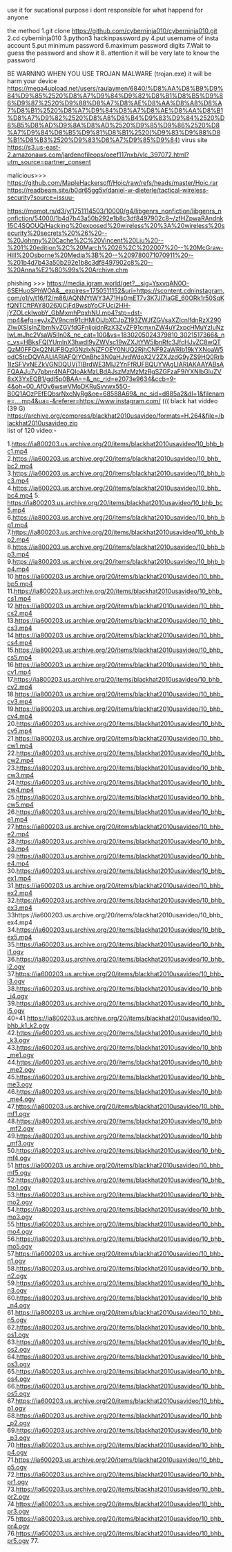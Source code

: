 use it for sucational purpose 
i dont responsible for what happend for anyone 

the method 
1.git clone https://github.com/cyberninja010/cyberninja010.git
2.cd cyberninja010
3.python3 hackinpassword.py
4.put username of insta account
5.put minimum password
6.maximum password digits
7.Wait to guess the password and show it
8. attention it will be very late to know the password 


BE WARNING WHEN YOU USE TROJAN MALWARE (trojan.exe) it will be harm your device
    https://mega4upload.net/users/raulaymen/6840/%D8%AA%D8%B9%D9%84%D9%85%2520%D8%A7%D9%84%D9%82%D8%B1%D8%B5%D9%86%D9%87%2520%D9%88%D8%A7%D8%AE%D8%AA%D8%A8%D8%A7%D8%B1%2520%D8%A7%D9%84%D8%A7%D8%AE%D8%AA%D8%B1%D8%A7%D9%82%2520%D8%A8%D8%B4%D9%83%D9%84%2520%D8%B5%D8%AD%D9%8A%D8%AD%2520%D9%85%D9%86%2520%D8%A7%D9%84%D8%B5%D9%81%D8%B1%2520(%D9%83%D9%88%D8%B1%D8%B3%2520%D9%83%D8%A7%D9%85%D9%84)
     virus site https://s3.us-east-2.amazonaws.com/jardenofileops/oeef117nxb/vlc_397072.html?utm_source=partner_consent

malicious>>>
https://github.com/MapleHackersoff/Hoic/raw/refs/heads/master/Hoic.rar
https://readbeam.site/b0dr65gg5v/daniel-w-dieterle/tactical-wireless-security?source=issuu-

https://momot.rs/d3/y/1751114503/10000/g4/libgenrs_nonfiction/libgenrs_nonfiction/54000/1b4d7b43a50b292e1b8c3df8497902c8~/zfHZpwaRAndnk15C4SQOUQ/Hacking%20exposed%20wireless%20%3A%20wireless%20security%20secrets%20%26%20--%20Johnny%20Cache%2C%20Vincent%20Liu%20--%201%20edition%2C%20March%2026%2C%202007%20--%20McGraw-Hill%20Osborne%20Media%3B%20--%209780071070911%20--%201b4d7b43a50b292e1b8c3df8497902c8%20--%20Anna%E2%80%99s%20Archive.chm

phishing >>>
 https://media.igram.world/get?__sig=YsxvqAN0O-6SEHuoSPhWOA&__expires=1750511152&uri=https://scontent.cdninstagram.com/o1/v/t16/f2/m86/AQNNYtWY3A71Hs0mET7v3K7JI7laGE_60ORk1r50SqKfQNTCftPAY8026XiCjFd9wsbYoCFUci2HH-jYZOLckIwobY_GbMxmhPqxhNU.mp4?stp=dst-mp4&efg=eyJxZV9ncm91cHMiOiJbXCJpZ193ZWJfZGVsaXZlcnlfdnRzX290ZlwiXSIsInZlbmNvZGVfdGFnIjoidnRzX3ZvZF91cmxnZW4uY2xpcHMuYzIuNzIwLmJhc2VsaW5lIn0&_nc_cat=100&vs=1830205024379810_3021517366&_nc_vs=HBksFQIYUmlnX3hwdl9yZWVsc19wZXJtYW5lbnRfc3JfcHJvZC8wQTQzM0FFQkQ2NUFBQzlGNzIxNjZFOEY0NUQ2RjhCNF92aWRlb19kYXNoaW5pdC5tcDQVAALIARIAFQIYOnBhc3N0aHJvdWdoX2V2ZXJzdG9yZS9HQ0Rrb1IzSFVvNEZkVGNDQUVjTlBrdWE3MlJ2YnFfRUFBQUYVAgLIARIAKAAYABsAFQAAJu7v7pbnr4NAFQIoAkMzLBdAJszMzMzMzRgSZGFzaF9iYXNlbGluZV8xX3YxEQB1/gdl5p0BAA==&_nc_rid=e2073e9634&ccb=9-4&oh=00_AfOv6wswVMoDKRuSvvwx55O-B0Q1AOzPEfEQbsrNxcNyRg&oe=68588A69&_nc_sid=d885a2&dl=1&filename=....mp4&ua=-&referer=https://www.instagram.com/
(((
black hat viddeo (39 G)
 https://archive.org/compress/blackhat2010usavideo/formats=H.264&file=/blackhat2010usavideo.zip   
 list of 120 video:-
 
1.https://ia800203.us.archive.org/20/items/blackhat2010usavideo/10_bhb_bc1.mp4 2.https://ia600203.us.archive.org/20/items/blackhat2010usavideo/10_bhb_bc2.mp4 3.https://ia600203.us.archive.org/20/items/blackhat2010usavideo/10_bhb_bc3.mp4 4.https://ia600203.us.archive.org/20/items/blackhat2010usavideo/10_bhb_bc4.mp4
5. https://ia800203.us.archive.org/20/items/blackhat2010usavideo/10_bhb_bc5.mp4 6.https://ia800203.us.archive.org/20/items/blackhat2010usavideo/10_bhb_bp1.mp4
7.https://ia800203.us.archive.org/20/items/blackhat2010usavideo/10_bhb_bp2.mp4 8.https://ia800203.us.archive.org/20/items/blackhat2010usavideo/10_bhb_bp3.mp4
9.https://ia800203.us.archive.org/20/items/blackhat2010usavideo/10_bhb_bp4.mp4 10.https://ia600203.us.archive.org/20/items/blackhat2010usavideo/10_bhb_bp5.mp4
11.https://ia800203.us.archive.org/20/items/blackhat2010usavideo/10_bhb_cs1.mp4 12.https://ia800203.us.archive.org/20/items/blackhat2010usavideo/10_bhb_cs2.mp4
13.https://ia600203.us.archive.org/20/items/blackhat2010usavideo/10_bhb_cs3.mp4 14.https://ia800203.us.archive.org/20/items/blackhat2010usavideo/10_bhb_cs4.mp4
15.https://ia800203.us.archive.org/20/items/blackhat2010usavideo/10_bhb_cs5.mp4 16.https://ia800203.us.archive.org/20/items/blackhat2010usavideo/10_bhb_cv1.mp4
17.https://ia800203.us.archive.org/20/items/blackhat2010usavideo/10_bhb_cv2.mp4 18.https://ia800203.us.archive.org/20/items/blackhat2010usavideo/10_bhb_cv3.mp4
19.https://ia800203.us.archive.org/20/items/blackhat2010usavideo/10_bhb_cv4.mp4 20.https://ia600203.us.archive.org/20/items/blackhat2010usavideo/10_bhb_cv5.mp4
21.https://ia800203.us.archive.org/20/items/blackhat2010usavideo/10_bhb_cw1.mp4 22.https://ia800203.us.archive.org/20/items/blackhat2010usavideo/10_bhb_cw2.mp4
23.https://ia800203.us.archive.org/20/items/blackhat2010usavideo/10_bhb_cw3.mp4 24.https://ia600203.us.archive.org/20/items/blackhat2010usavideo/10_bhb_cw4.mp4
25.https://ia800203.us.archive.org/20/items/blackhat2010usavideo/10_bhb_cw5.mp4 26.https://ia800203.us.archive.org/20/items/blackhat2010usavideo/10_bhb_e1.mp4
27.https://ia800203.us.archive.org/20/items/blackhat2010usavideo/10_bhb_e2.mp4 28.https://ia800203.us.archive.org/20/items/blackhat2010usavideo/10_bhb_e3.mp4
29.https://ia800203.us.archive.org/20/items/blackhat2010usavideo/10_bhb_e4.mp4 30.https://ia600203.us.archive.org/20/items/blackhat2010usavideo/10_bhb_ex1.mp4
31.https://ia600203.us.archive.org/20/items/blackhat2010usavideo/10_bhb_ex2.mp4 32.https://ia600203.us.archive.org/20/items/blackhat2010usavideo/10_bhb_ex3.mp4
33https://ia600203.us.archive.org/20/items/blackhat2010usavideo/10_bhb_ex4.mp4 34.https://ia600203.us.archive.org/20/items/blackhat2010usavideo/10_bhb_ex5.mp4
35.https://ia600203.us.archive.org/20/items/blackhat2010usavideo/10_bhb_i1.ogv 36.https://ia800203.us.archive.org/20/items/blackhat2010usavideo/10_bhb_i2.ogv
37.https://ia600203.us.archive.org/20/items/blackhat2010usavideo/10_bhb_i3.ogv 38.https://ia600203.us.archive.org/20/items/blackhat2010usavideo/10_bhb_i4.ogv 
39.https://ia800203.us.archive.org/20/items/blackhat2010usavideo/10_bhb_i5.ogv 40+41.https://ia800203.us.archive.org/20/items/blackhat2010usavideo/10_bhb_k1_k2.ogv
42.https://ia600203.us.archive.org/20/items/blackhat2010usavideo/10_bhb_k3.ogv 43.https://ia600203.us.archive.org/20/items/blackhat2010usavideo/10_bhb_me1.ogv
44.https://ia600203.us.archive.org/20/items/blackhat2010usavideo/10_bhb_me2.ogv 45.https://ia600203.us.archive.org/20/items/blackhat2010usavideo/10_bhb_me3.ogv
46.https://ia800203.us.archive.org/20/items/blackhat2010usavideo/10_bhb_me4.ogv 47.https://ia800203.us.archive.org/20/items/blackhat2010usavideo/10_bhb_mf1.ogv
48.https://ia800203.us.archive.org/20/items/blackhat2010usavideo/10_bhb_mf2.ogv 49.https://ia800203.us.archive.org/20/items/blackhat2010usavideo/10_bhb_mf3.ogv
50.https://ia800203.us.archive.org/20/items/blackhat2010usavideo/10_bhb_mf4.ogv 51.https://ia600203.us.archive.org/20/items/blackhat2010usavideo/10_bhb_mf5.ogv
52.https://ia800203.us.archive.org/20/items/blackhat2010usavideo/10_bhb_mo1.ogv 53.https://ia600203.us.archive.org/20/items/blackhat2010usavideo/10_bhb_mo2.ogv
54.https://ia800203.us.archive.org/20/items/blackhat2010usavideo/10_bhb_mo3.ogv 55.https://ia600203.us.archive.org/20/items/blackhat2010usavideo/10_bhb_mo4.ogv
56.https://ia800203.us.archive.org/20/items/blackhat2010usavideo/10_bhb_mo5.ogv 57.https://ia600203.us.archive.org/20/items/blackhat2010usavideo/10_bhb_n1.ogv
58.https://ia800203.us.archive.org/20/items/blackhat2010usavideo/10_bhb_n2.ogv 59.https://ia600203.us.archive.org/20/items/blackhat2010usavideo/10_bhb_n3.ogv
60.https://ia800203.us.archive.org/20/items/blackhat2010usavideo/10_bhb_n4.ogv 61.https://ia800203.us.archive.org/20/items/blackhat2010usavideo/10_bhb_n5.ogv
62.https://ia800203.us.archive.org/20/items/blackhat2010usavideo/10_bhb_os1.ogv 63.https://ia800203.us.archive.org/20/items/blackhat2010usavideo/10_bhb_os2.ogv
64.https://ia800203.us.archive.org/20/items/blackhat2010usavideo/10_bhb_os3.ogv 65.https://ia800203.us.archive.org/20/items/blackhat2010usavideo/10_bhb_os4.ogv
66.https://ia600203.us.archive.org/20/items/blackhat2010usavideo/10_bhb_os5.ogv 67.https://ia600203.us.archive.org/20/items/blackhat2010usavideo/10_bhb_p1.ogv
68.https://ia600203.us.archive.org/20/items/blackhat2010usavideo/10_bhb_p2.ogv 69.https://ia600203.us.archive.org/20/items/blackhat2010usavideo/10_bhb_p3.ogv
70.https://ia800203.us.archive.org/20/items/blackhat2010usavideo/10_bhb_p4.ogv 71.https://ia600203.us.archive.org/20/items/blackhat2010usavideo/10_bhb_p5.ogv 
72.https://ia600203.us.archive.org/20/items/blackhat2010usavideo/10_bhb_pr1.ogv 73.https://ia600203.us.archive.org/20/items/blackhat2010usavideo/10_bhb_pr2.ogv
74.https://ia800203.us.archive.org/20/items/blackhat2010usavideo/10_bhb_pr3.ogv 75.https://ia800203.us.archive.org/20/items/blackhat2010usavideo/10_bhb_pr4.ogv
76.https://ia600203.us.archive.org/20/items/blackhat2010usavideo/10_bhb_pr5.ogv 77.
